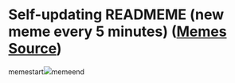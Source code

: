 # Self-updating READMEME (new meme every 5 minutes) ([Memes Source](https://bramses.notion.site/a49c1e962b7646879176ac3b327b6533?v=4d1eda54b170483cb03a40f257231764))

memestart![](https://www.notion.so/image/https%3A%2F%2Fs3-us-west-2.amazonaws.com%2Fsecure.notion-static.com%2F4d04dbc7-48ef-49b7-8a12-4892af625161%2FF9F312B4-A5E4-45E6-9A78-F5DC907B906C.png?table=block&id=9ba14e52-9425-4c2c-ad55-84da6b03e78b&cache=v2)memeend
